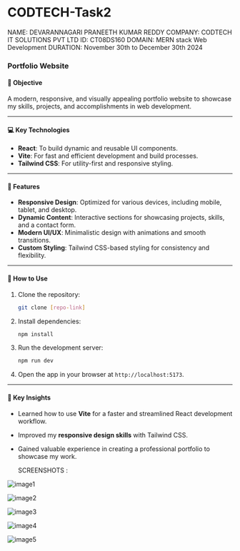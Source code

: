 # CODTECH-Task2

NAME: DEVARANNAGARI PRANEETH KUMAR REDDY COMPANY: CODTECH IT SOLUTIONS PVT LTD ID: CT08DS160 DOMAIN: MERN stack Web Development DURATION: November 30th to December 30th 2024

### **Portfolio Website**  

#### **🎯 Objective**  
A modern, responsive, and visually appealing portfolio website to showcase my skills, projects, and accomplishments in web development.  

---

#### **💻 Key Technologies**  
- **React**: To build dynamic and reusable UI components.  
- **Vite**: For fast and efficient development and build processes.  
- **Tailwind CSS**: For utility-first and responsive styling.  

---

#### **📌 Features**  
- **Responsive Design**: Optimized for various devices, including mobile, tablet, and desktop.  
- **Dynamic Content**: Interactive sections for showcasing projects, skills, and a contact form.  
- **Modern UI/UX**: Minimalistic design with animations and smooth transitions.  
- **Custom Styling**: Tailwind CSS-based styling for consistency and flexibility.  

---

#### **🚀 How to Use**  
1. Clone the repository:  
   ```bash  
   git clone [repo-link]  
   ```  
2. Install dependencies:  
   ```bash  
   npm install  
   ```  
3. Run the development server:  
   ```bash  
   npm run dev  
   ```  
4. Open the app in your browser at `http://localhost:5173`.  

---

#### **🔑 Key Insights**  
- Learned how to use **Vite** for a faster and streamlined React development workflow.  
- Improved my **responsive design skills** with Tailwind CSS.  
- Gained valuable experience in creating a professional portfolio to showcase my work.

  SCREENSHOTS :
  
![image1](https://github.com/user-attachments/assets/b03fbf94-685e-4733-8c47-1de935d0382b)

![image2](https://github.com/user-attachments/assets/9de171a6-22a7-40a9-8d25-eead68cc7b5a)
  
![image3](https://github.com/user-attachments/assets/fbbbf03f-930f-4f62-ba49-fa7a2778f117)

![image4](https://github.com/user-attachments/assets/fd3736ec-213b-4d76-9951-0b3819c7b944)

![image5](https://github.com/user-attachments/assets/70bbf09a-d498-4e09-9dc8-7d7f4e605d6d)






